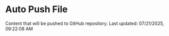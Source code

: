 # Auto Push File

Content that will be pushed to GitHub repository.
Last updated: 07/21/2025, 09:22:08 AM